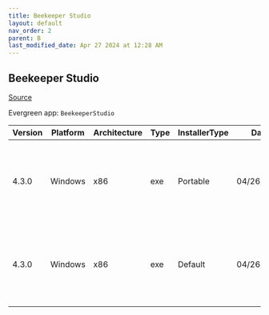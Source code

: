 ```yaml
---
title: Beekeeper Studio
layout: default
nav_order: 2
parent: B
last_modified_date: Apr 27 2024 at 12:28 AM
---
```


## Beekeeper Studio

[Source](https://www.beekeeperstudio.io/)

Evergreen app: `BeekeeperStudio`

| Version | Platform | Architecture | Type | InstallerType | Date       | Size     | URI                                                                                                                                                                                                                                    |
| ------- | -------- | ------------ | ---- | ------------- | ---------- | -------- | -------------------------------------------------------------------------------------------------------------------------------------------------------------------------------------------------------------------------------------- |
| 4.3.0   | Windows  | x86          | exe  | Portable      | 04/26/2024 | 72436880 | [https://github.com/beekeeper-studio/beekeeper-studio/releases/download/v4.3.0/Beekeeper-Studio-4.3.0-portable.exe](https://github.com/beekeeper-studio/beekeeper-studio/releases/download/v4.3.0/Beekeeper-Studio-4.3.0-portable.exe) |
| 4.3.0   | Windows  | x86          | exe  | Default       | 04/26/2024 | 72599864 | [https://github.com/beekeeper-studio/beekeeper-studio/releases/download/v4.3.0/Beekeeper-Studio-Setup-4.3.0.exe](https://github.com/beekeeper-studio/beekeeper-studio/releases/download/v4.3.0/Beekeeper-Studio-Setup-4.3.0.exe)       |
